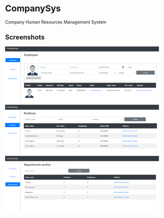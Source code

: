# CompanySys
Company Human Resources Management System

## Screenshots 

<img src="./CompanySys/screenshot/employee.PNG" alt="" />

<img src="./CompanySys/screenshot/positions.PNG" alt="" />

<img src="./CompanySys/screenshot/departments.PNG" alt="" />
